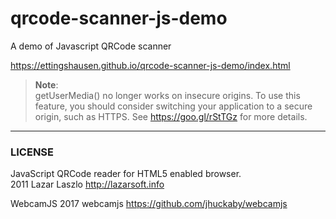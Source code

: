 # qrcode-scanner-js-demo
A demo of Javascript QRCode scanner

https://ettingshausen.github.io/qrcode-scanner-js-demo/index.html


>**Note**:  
> getUserMedia() no longer works on insecure origins. To use this feature, you should consider switching your application to a secure origin, such as HTTPS. See https://goo.gl/rStTGz for more details.
>


----

### LICENSE

JavaScript QRCode reader for HTML5 enabled browser.   
2011 Lazar Laszlo  http://lazarsoft.info

WebcamJS
2017 webcamjs https://github.com/jhuckaby/webcamjs


